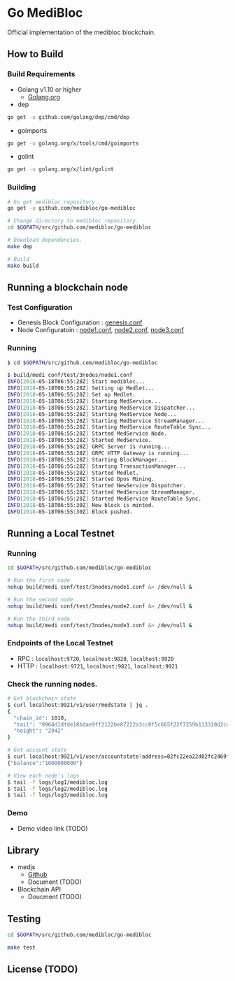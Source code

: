 # Go MediBloc
Official implementation of the medibloc blockchain.

## How to Build
### Build Requirements
* Golang v1.10 or higher
    * [Golang.org](Golang.org)
* dep
```bash
go get -u github.com/golang/dep/cmd/dep
```
* goimports
```bash
go get -u golang.org/x/tools/cmd/goimports
```
* golint
```bash
go get -u golang.org/x/lint/golint
```

### Building
```bash
# Go get medibloc repository.
go get -u github.com/medibloc/go-medibloc

# Change directory to medibloc repository.
cd $GOPATH/src/github.com/medibloc/go-medibloc

# Download dependencies.
make dep

# Build
make build
```

## Running a blockchain node
### Test Configuration
* Genesis Block Configuration : [genesis.conf](https://github.com/medibloc/go-medibloc/blob/master/conf/test/3nodes/genesis.conf)
* Node Configuratoin : [node1.conf](https://github.com/medibloc/go-medibloc/blob/master/conf/test/3nodes/node1.conf), [node2.conf](https://github.com/medibloc/go-medibloc/blob/master/conf/test/3nodes/node2.conf), [node3.conf](https://github.com/medibloc/go-medibloc/blob/master/conf/test/3nodes/node3.conf)

### Running
```bash
$ cd $GOPATH/src/github.com/medibloc/go-medibloc

$ build/medi conf/test/3nodes/node1.conf
INFO[2018-05-18T06:55:28Z] Start medibloc...                             file=main.go func=main.runMedi line=48
INFO[2018-05-18T06:55:28Z] Setting up Medlet...                          file=medlet.go func="medlet.(*Medlet).Setup" line=92
INFO[2018-05-18T06:55:28Z] Set up Medlet.                                file=medlet.go func="medlet.(*Medlet).Setup" line=115
INFO[2018-05-18T06:55:28Z] Starting MedService...                        file=net_service.go func="net.(*MedService).Start" line=41
INFO[2018-05-18T06:55:28Z] Starting MedService Dispatcher...             file=dispatcher.go func="net.(*Dispatcher).Start" line=67
INFO[2018-05-18T06:55:28Z] Starting MedService Node...                   file=node.go func="net.(*Node).Start" line=81
INFO[2018-05-18T06:55:28Z] Starting MedService StreamManager...          file=stream_manager.go func="net.(*StreamManager).Start" line=56
INFO[2018-05-18T06:55:28Z] Starting MedService RouteTable Sync...        file=route_table.go func="net.(*RouteTable).Start" line=79
INFO[2018-05-18T06:55:28Z] Started MedService Node.                      file=node.go func="net.(*Node).Start" id=12D3KooWJkTULyR1Eb3Ps4dwm968fsGZXDDET4MNv8Xb6E29aSgX line=97 listening address="[/ip4/127.0.0.1/tcp/9900 /ip4/127.0.0.1/tcp/9910]"
INFO[2018-05-18T06:55:28Z] Started MedService.                           file=net_service.go func="net.(*MedService).Start" line=57
INFO[2018-05-18T06:55:28Z] GRPC Server is running...                     file=server.go func="rpc.(*Server).Start" line=39
INFO[2018-05-18T06:55:28Z] GRPC HTTP Gateway is running...               file=server.go func="rpc.(*Server).RunGateway" line=63
INFO[2018-05-18T06:55:28Z] Starting BlockManager...                      file=block_manager.go func="core.(*BlockManager).Start" line=96
INFO[2018-05-18T06:55:28Z] Starting TransactionManager...                file=transaction_manager.go func="core.(*TransactionManager).Start" line=46 size=262144
INFO[2018-05-18T06:55:28Z] Started Medlet.                               file=medlet.go func="medlet.(*Medlet).Start" line=145
INFO[2018-05-18T06:55:28Z] Started Dpos Mining.                          file=dpos.go func="dpos.(*Dpos).loop" line=415
INFO[2018-05-18T06:55:28Z] Started NewService Dispatcher.                file=dispatcher.go func="net.(*Dispatcher).loop" line=75
INFO[2018-05-18T06:55:28Z] Started MedService StreamManager.             file=stream_manager.go func="net.(*StreamManager).loop" line=128
INFO[2018-05-18T06:55:28Z] Started MedService RouteTable Sync.           file=route_table.go func="net.(*RouteTable).syncLoop" line=101
INFO[2018-05-18T06:55:30Z] New block is minted.                          block="<Height:2, Hash:53f8e720dc9636544807e0b06fd3fb1901952405dfecc75e212cdf0cfba63833, ParentHash:0000000000000000000000000000000000000000000000000000000000000000>" file=dpos.go func="dpos.(*Dpos).mintBlock" line=234 proposer=02fc22ea22d02fc2469f5ec8fab44bc3de42dda2bf9ebc0c0055a9eb7df579056c
INFO[2018-05-18T06:55:30Z] Block pushed.                                 block="<Height:2, Hash:53f8e720dc9636544807e0b06fd3fb1901952405dfecc75e212cdf0cfba63833, ParentHash:0000000000000000000000000000000000000000000000000000000000000000>" file=block_manager.go func="core.(*BlockManager).push" lib="<Height:1, Hash:0000000000000000000000000000000000000000000000000000000000000000, ParentHash:0000000000000000000000000000000000000000000000000000000000000000>" line=235 tail="<Height:2, Hash:53f8e720dc9636544807e0b06fd3fb1901952405dfecc75e212cdf0cfba63833, ParentHash:0000000000000000000000000000000000000000000000000000000000000000>"
```

## Running a Local Testnet

### Running
```bash
cd $GOPATH/src/github.com/medibloc/go-medibloc

# Run the first node
nohup build/medi conf/test/3nodes/node1.conf &> /dev/null &

# Run the second node
nohup build/medi conf/test/3nodes/node2.conf &> /dev/null &

# Run the third node
nohup build/medi conf/test/3nodes/node3.conf &> /dev/null &
```

### Endpoints of the Local Testnet
* RPC : `localhost:9720`, `localhost:9820`, `localhost:9920`
* HTTP : `localhost:9721`, `localhost:9821`, `localhost:9921`

### Check the running nodes.
```bash
# Get blockchain state
$ curl localhost:9921/v1/user/medstate | jq .
{
  "chain_id": 1010,
  "tail": "9964d1dfde18bdae9ff2122be87222a3cc0f5c665f22f7359b113310d2c4a4f5",
  "height": "2942"
}

# Get account state
$ curl localhost:9921/v1/user/accountstate?address=02fc22ea22d02fc2469f5ec8fab44bc3de42dda2bf9ebc0c0055a9eb7df579056c
{"balance":"1000000000"}

# View each node's logs
$ tail -f logs/log1/medibloc.log
$ tail -f logs/log2/medibloc.log
$ tail -f logs/log3/medibloc.log
```

### Demo
* Demo video link (TODO)

## Library
* medjs
    * [Github](https://github.com/medibloc/medjs)
    * Document (TODO)
* Blockchain API
    * Doucment (TODO)

## Testing
```bash
cd $GOPATH/src/github.com/medibloc/go-medibloc

make test
```

## License (TODO)
